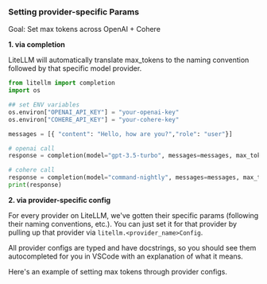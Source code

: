 ### Setting provider-specific Params

Goal: Set max tokens across OpenAI + Cohere

**1. via completion**

LiteLLM will automatically translate max_tokens to the naming convention followed by that specific model provider.

```python
from litellm import completion
import os

## set ENV variables 
os.environ["OPENAI_API_KEY"] = "your-openai-key" 
os.environ["COHERE_API_KEY"] = "your-cohere-key" 

messages = [{ "content": "Hello, how are you?","role": "user"}]

# openai call
response = completion(model="gpt-3.5-turbo", messages=messages, max_tokens=100)

# cohere call
response = completion(model="command-nightly", messages=messages, max_tokens=100)
print(response)
```

**2. via provider-specific config**

For every provider on LiteLLM, we've gotten their specific params (following their naming conventions, etc.). You can just set it for that provider by pulling up that provider via `litellm.<provider_name>Config`. 

All provider configs are typed and have docstrings, so you should see them autocompleted for you in VSCode with an explanation of what it means. 

Here's an example of setting max tokens through provider configs. 

